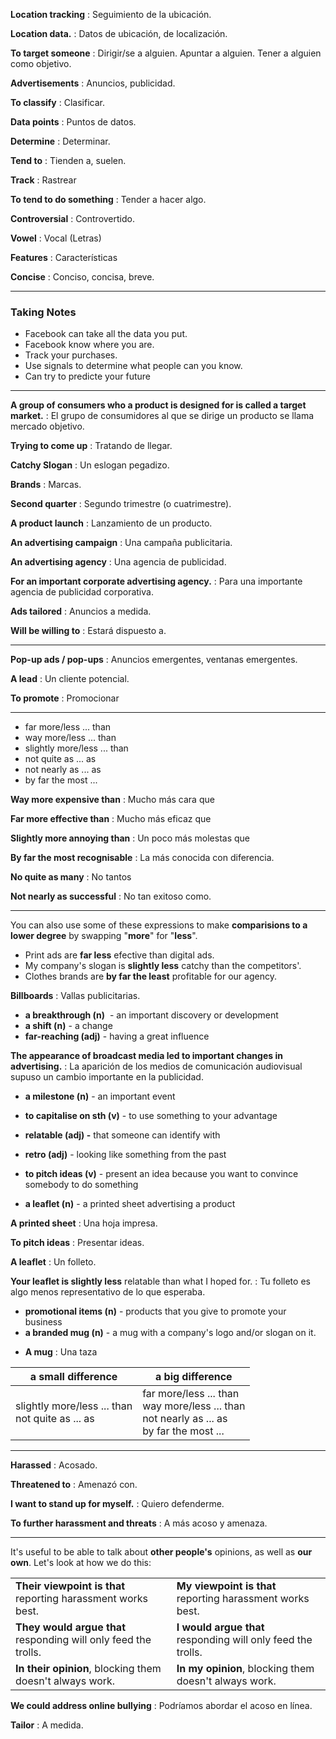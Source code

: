 
**Location tracking** : Seguimiento de la ubicación.

**Location data.** : Datos de ubicación, de localización.

**To target someone** : Dirigir/se a alguien. Apuntar a alguien. Tener a alguien como objetivo.

**Advertisements** : Anuncios, publicidad.

**To classify** : Clasificar.

**Data points** : Puntos de datos.

**Determine** : Determinar.

**Tend to** : Tienden a, suelen.

**Track** : Rastrear

**To tend to do something** : Tender a hacer algo.

**Controversial** : Controvertido.

**Vowel** : Vocal (Letras)

**Features** : Características

**Concise** : Conciso, concisa, breve.


---
### Taking Notes

- Facebook can take all the data you put.
- Facebook know where you are.
- Track your purchases.
- Use signals to determine what people can you know.
- Can try to predicte your future

----

**A group of consumers who a product is designed for is called a target market.** : El grupo de consumidores al que se dirige un producto se llama mercado objetivo.

**Trying to come up** : Tratando de llegar.

**Catchy Slogan** : Un eslogan pegadizo.

**Brands** : Marcas.

**Second quarter** : Segundo trimestre (o cuatrimestre).

**A product launch** : Lanzamiento de un producto.

**An advertising campaign** : Una campaña publicitaria.

**An advertising agency** : Una agencia de publicidad.

**For an important corporate advertising agency.** : Para una importante agencia de publicidad
corporativa.

**Ads tailored** : Anuncios a medida.

**Will be willing to** : Estará dispuesto a.

---

**Pop-up ads / pop-ups** : Anuncios emergentes, ventanas emergentes.

**A lead** : Un cliente potencial.

**To promote** : Promocionar

---

- far more/less ... than
- way more/less ... than
- slightly more/less ... than
- not quite as ... as
- not nearly as ... as
- by far the most ...

**Way more expensive than** : Mucho más cara que

**Far more effective than** : Mucho más eficaz que

**Slightly more annoying than** : Un poco más molestas que

**By far the most recognisable** : La más conocida con diferencia.

**No quite as many** : No tantos

**Not nearly as successful** : No tan exitoso como.

--- 
You can also use some of these expressions to make **comparisions to a lower degree** by swapping "**more**" for "**less**".

- Print ads are **far less** efective than digital ads.
- My company's slogan is **slightly less** catchy than the competitors'.
- Clothes brands are **by far the least** profitable for our agency.


**Billboards** : Vallas publicitarias.

- **a breakthrough (n)**  - an important discovery or development
- **a shift (n)** - a change
- **far-reaching (adj)** - having a great influence


**The appearance of broadcast media led to important changes in advertising.** : La aparición de los medios de comunicación audiovisual supuso un cambio importante en la publicidad.

- **a milestone (n)** - an important event
- **to capitalise on sth (v)** - to use something to your advantage
- **relatable (adj) -** that someone can identify with
- **retro (adj)** - looking like something from the past

- **to pitch ideas (v)** - present an idea because you want to convince somebody to do something
- **a leaflet (n)** - a printed sheet advertising a product

**A printed sheet** : Una hoja impresa.

**To pitch ideas** : Presentar ideas.

**A leaflet** : Un folleto.

**Your leaflet is slightly less** relatable than what I hoped for. : Tu folleto es algo menos representativo de lo que esperaba.

- **promotional items (n)** - products that you give to promote your business
- **a branded mug (n)** - a mug with a company's logo and/or slogan on it.

+ **A mug** : Una taza


|**a small difference**|**a big difference**|
|---|---|
|slightly more/less ... than  <br>not quite as ... as|far more/less ... than  <br>way more/less ... than  <br>not nearly as ... as  <br>by far the most ...|

---

**Harassed** : Acosado.

**Threatened to** : Amenazó con.

**I want to stand up for myself.** : Quiero defenderme.

**To further harassment and threats** : A más acoso y amenaza.

---

It's useful to be able to talk about **other people's** opinions, as well as **our** **own**. Let's look at how we do this:

|   |   |
|---|---|
|**Their** **viewpoint is that** reporting harassment works best.|**My** **viewpoint is that** reporting harassment works best.|
|**They** **would argue that** responding will only feed the trolls.|**I** **would argue that** responding will only feed the trolls.|
|**In** **their** **opinion**, blocking them doesn't always work.|**In** **my** **opinion**, blocking them doesn't always work.|

**We could address online bullying** : Podríamos abordar el acoso en línea.

**Tailor** : A medida.

